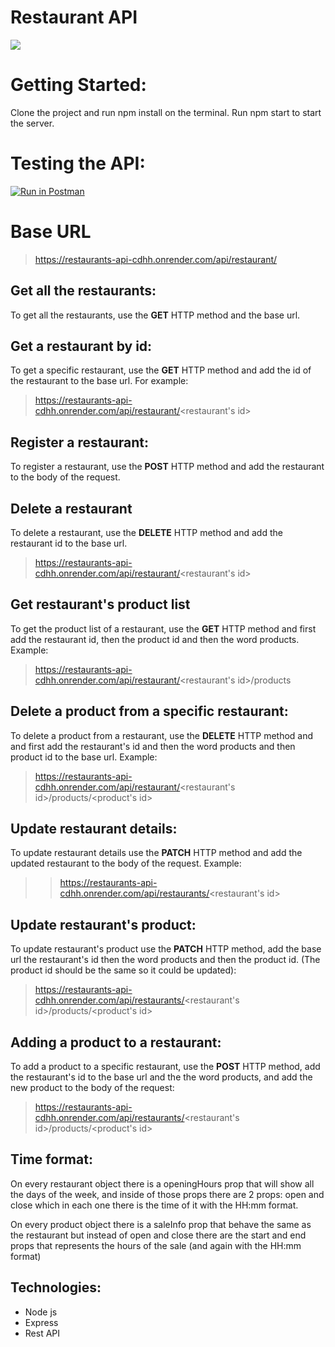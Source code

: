 # Restaurant API

<img src="https://res.cloudinary.com/ds8xkm0ue/image/upload/v1673644270/icons8-restaurant-building-64_hvxhnu.png" />

# Getting Started:

Clone the project and run npm install on the terminal.
Run npm start to start the server. 

# Testing the API:

[![Run in Postman](https://run.pstmn.io/button.svg)](https://app.getpostman.com/run-collection/22855452-650e3ca8-fd2e-4fa3-b4ad-7acf984fc91b?action=collection%2Ffork&collection-url=entityId%3D22855452-650e3ca8-fd2e-4fa3-b4ad-7acf984fc91b%26entityType%3Dcollection%26workspaceId%3D713d6f18-5ac9-462b-ad78-41d79a3a4f64)


# Base URL

> https://restaurants-api-cdhh.onrender.com/api/restaurant/

## Get all the restaurants:

To get all the restaurants, use the **GET** HTTP method and the base url. 

## Get a restaurant by id:

To get a specific restaurant, use the **GET** HTTP method and add the id of the restaurant to the base url. For example:

> https://restaurants-api-cdhh.onrender.com/api/restaurant/<restaurant's id>

## Register a restaurant:

To register a restaurant, use the **POST** HTTP method and add the restaurant to the body of the request.

## Delete a restaurant

To delete a restaurant, use the **DELETE** HTTP method and add the restaurant id to the base url.

> https://restaurants-api-cdhh.onrender.com/api/restaurant/<restaurant's id>

## Get restaurant's product list

To get the product list of a restaurant, use the **GET** HTTP method and first add the restaurant id, then the product id and then the word products. Example:

>https://restaurants-api-cdhh.onrender.com/api/restaurant/<restaurant's id>/products


## Delete a product from a specific restaurant:

To delete a product from a restaurant, use the **DELETE** HTTP method and and first add the restaurant's id and then the word products and then product id to the base url. Example:

> https://restaurants-api-cdhh.onrender.com/api/restaurant/<restaurant's id>/products/<product's id>

## Update restaurant details:

To update restaurant details use the **PATCH** HTTP method and add the updated restaurant to the body of the request.
Example:

>> https://restaurants-api-cdhh.onrender.com/api/restaurants/<restaurant's id>

## Update restaurant's product:

To update restaurant's product use the **PATCH** HTTP method, add the base url the restaurant's id then the word products and then the product id. (The product id should be the same so it could be updated):

> https://restaurants-api-cdhh.onrender.com/api/restaurants/<restaurant's id>/products/<product's id>

## Adding a product to a restaurant:

To add a product to a specific restaurant, use the **POST** HTTP method, add the restaurant's id to the base url and the the word products,
and add the new product to the body of the request:

> https://restaurants-api-cdhh.onrender.com/api/restaurants/<restaurant's id>/products/<product's id>

## Time format:

On every restaurant object there is a openingHours prop that will show all the days of the week, and inside of those props there are 2 props: open and close which in each one there is the time of it with the HH:mm format.


On every product object there is a saleInfo prop that behave the same as the restaurant but instead of open and close there are the start and end props that represents the hours of the sale (and again with the HH:mm format)


## Technologies:

 - Node js
 - Express
 - Rest API
 

